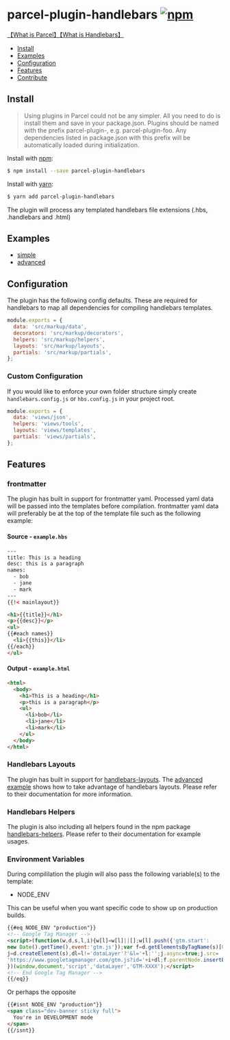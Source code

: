 

# parcel-plugin-handlebars [![npm](https://img.shields.io/npm/v/parcel-plugin-handlebars.svg)](https://www.npmjs.com/package/parcel-plugin-handlebars)

[【What is Parcel】](https://parceljs.org/)[【What is Handlebars】](http://handlebarsjs.com/)

- [Install](#install)
- [Examples](#examples)
- [Configuration](#configuration)
- [Features](#features)
- [Contribute](#contribute)

## Install

> Using plugins in Parcel could not be any simpler. All you need to do is install them and save in your package.json. Plugins should be named with the prefix parcel-plugin-, e.g. parcel-plugin-foo. Any dependencies listed in package.json with this prefix will be automatically loaded during initialization.

Install with [npm](https://www.npmjs.com/):

```bash
$ npm install --save parcel-plugin-handlebars
```

Install with [yarn](https://yarnpkg.com):

```bash
$ yarn add parcel-plugin-handlebars
```

The plugin will process any templated handlebars file extensions (.hbs, .handlebars and .html)

## Examples

* [simple](https://github.com/TheBlackBolt/parcel-plugin-handlebars/tree/master/examples/simple)
* [advanced](https://github.com/TheBlackBolt/parcel-plugin-handlebars/tree/master/examples/advanced)

## Configuration

The plugin has the following config defaults. These are required for handlebars to map all dependencies for compiling handlebars templates.

```js
module.exports = {
  data: 'src/markup/data',
  decorators: 'src/markup/decorators',
  helpers: 'src/markup/helpers',
  layouts: 'src/markup/layouts',
  partials: 'src/markup/partials',
};
```

### Custom Configuration

If you would like to enforce your own folder structure simply create  `handlebars.config.js` or `hbs.config.js` in your project root.

```js
module.exports = {
  data: 'views/json',
  helpers: 'views/tools',
  layouts: 'views/templates',
  partials: 'views/partials',
};
```

## Features

### frontmatter
The plugin has built in support for frontmatter yaml. Processed yaml data will be passed into the templates before compilation. frontmatter yaml data will preferably be at the top of the template file such as the following example:

#### Source - `example.hbs`
```html
---
title: This is a heading
desc: this is a paragraph
names:
  - bob
  - jane
  - mark
---
{{!< mainlayout}}

<h1>{{title}}</h1>
<p>{{desc}}</p>
<ul>
{{#each names}}
  <li>{{this}}</li>
{{/each}}
</ul>
```

#### Output - `example.html`
```html
<html>
  <body>
    <h1>This is a heading</h1>
    <p>this is a paragraph</p>
    <ul>
      <li>bob</li>
      <li>jane</li>
      <li>mark</li>
    </ul>
  </body>
</html>
```

### Handlebars Layouts
The plugin has built in support for [handlebars-layouts](https://www.npmjs.com/package/handlebars-layouts). The [advanced example](https://github.com/TheBlackBolt/parcel-plugin-handlebars/tree/master/examples/advanced) shows how to take advantage of handlebars layouts.
Please refer to their documentation for more information.

### Handlebars Helpers
The plugin is also including all helpers found in the npm package [handlebars-helpers](https://www.npmjs.com/package/handlebars-helpers).
Please refer to their documentation for example usages.

### Environment Variables

During compililation the plugin will also pass the following variable(s) to the template:

- NODE_ENV

This can be useful when you want specific code to show up on production builds.

```html
{{#eq NODE_ENV "production"}}
<!-- Google Tag Manager -->
<script>(function(w,d,s,l,i){w[l]=w[l]||[];w[l].push({'gtm.start':
new Date().getTime(),event:'gtm.js'});var f=d.getElementsByTagName(s)[0],
j=d.createElement(s),dl=l!='dataLayer'?'&l='+l:'';j.async=true;j.src=
'https://www.googletagmanager.com/gtm.js?id='+i+dl;f.parentNode.insertBefore(j,f);
})(window,document,'script','dataLayer','GTM-XXXX');</script>
<!-- End Google Tag Manager -->
{{/eq}}
```

Or perhaps the opposite

```html
{{#isnt NODE_ENV "production"}}
<span class="dev-banner sticky full">
  You're in DEVELOPMENT mode
</span>
{{/isnt}}
```
